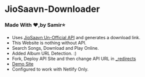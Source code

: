 # JioSaavn-Downloader
### Made With :heart:,by  Samir:star:

* Uses [JioSaavn Un-Official API](https://github.com/Shinobi2307/JioSaavn-Downloader) and generates a download link.
* This Website is nothing without API.
* Search Songs, Download and Play Online.
* Added Album URL Detection. :)
* Fork, Deploy API Site and then change API URL in [_redirects](https://github.com/Shinobi2307/JioSaavn-Downloader/blob/master/_redirects)
* [Demo Site](https://jiosaavn.netlify.app)
* Configured to work with Netlify Only.
